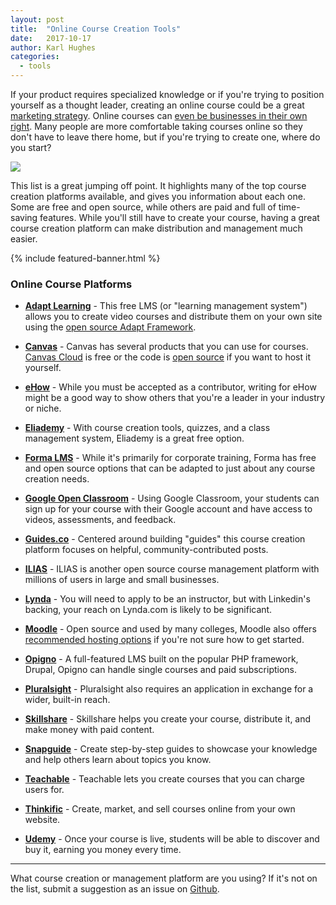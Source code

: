 ```yaml
---
layout: post
title:  "Online Course Creation Tools"
date:   2017-10-17
author: Karl Hughes
categories:
  - tools
---
```


If your product requires specialized knowledge or if you're trying to position yourself as a thought leader, creating an online course could be a great [marketing strategy](/marketing-checklist). Online courses can [even be businesses in their own right](https://www.thepennyhoarder.com/make-money/how-to-create-online-courses/). Many people are more comfortable taking courses online so they don't have to leave there home, but if you're trying to create one, where do you start?

![](https://i.imgur.com/zYZhJ4u.jpg)

This list is a great jumping off point. It highlights many of the top course creation platforms available, and gives you information about each one. Some are free and open source, while others are paid and full of time-saving features. While you'll still have to create your course, having a great course creation platform can make distribution and management much easier. 

{% include featured-banner.html %}

### Online Course Platforms

- **[Adapt Learning](https://www.adaptlearning.org/)** - This free LMS (or "learning management system") allows you to create video courses and distribute them on your own site using the [open source Adapt Framework](https://github.com/adaptlearning/adapt_framework/).
 
- **[Canvas](https://www.canvaslms.com/)** - Canvas has several products that you can use for courses. [Canvas Cloud](https://canvas.instructure.com/register) is free or the code is [open source](https://github.com/instructure/canvas-lms) if you want to host it yourself.

- **[eHow](http://www.ehow.com/write-for-ehow/)** - While you must be accepted as a contributor, writing for eHow might be a good way to show others that you're a leader in your industry or niche.

- **[Eliademy](https://eliademy.com/)** - With course creation tools, quizzes, and a class management system, Eliademy is a great free option.
 
- **[Forma LMS](https://www.formalms.org/)** - While it's primarily for corporate training, Forma has free and open source options that can be adapted to just about any course creation needs. 

- **[Google Open Classroom](https://edu.google.com/openonline/edukit/index.html)** - Using Google Classroom, your students can sign up for your course with their Google account and have access to videos, assessments, and feedback. 

- **[Guides.co](http://guides.co/)** - Centered around building "guides" this course creation platform focuses on helpful, community-contributed posts.

- **[ILIAS](https://www.ilias.de/docu/goto_docu_root_1.html)** - ILIAS is another open source course management platform with millions of users in large and small businesses.

- **[Lynda](https://www.lynda.com/aboutus/become-an-instructor)** - You will need to apply to be an instructor, but with Linkedin's backing, your reach on Lynda.com is likely to be significant.

- **[Moodle](https://moodle.org/)** - Open source and used by many colleges, Moodle also offers [recommended hosting options](https://moodle.com/partners/?mode=search&services=hosting) if you're not sure how to get started. 

- **[Opigno](https://www.opigno.org/en)** - A full-featured LMS built on the popular PHP framework, Drupal, Opigno can handle single courses and paid subscriptions. 

- **[Pluralsight](https://www.pluralsight.com/teach)** - Pluralsight also requires an application in exchange for a wider, built-in reach.

- **[Skillshare](https://www.skillshare.com/teach)** - Skillshare helps you create your course, distribute it, and make money with paid content. 

- **[Snapguide](https://snapguide.com/)** - Create step-by-step guides to showcase your knowledge and help others learn about topics you know.

- **[Teachable](https://teachable.com/)** - Teachable lets you create courses that you can charge users for.

- **[Thinkific](https://www.thinkific.com/)** - Create, market, and sell courses online from your own website.

- **[Udemy](https://www.udemy.com/)** - Once your course is live, students will be able to discover and buy it, earning you money every time.

-----

What course creation or management platform are you using? If it's not on the list, submit a suggestion as an issue on [Github](https://github.com/karllhughes/side-project-marketing/issues).
